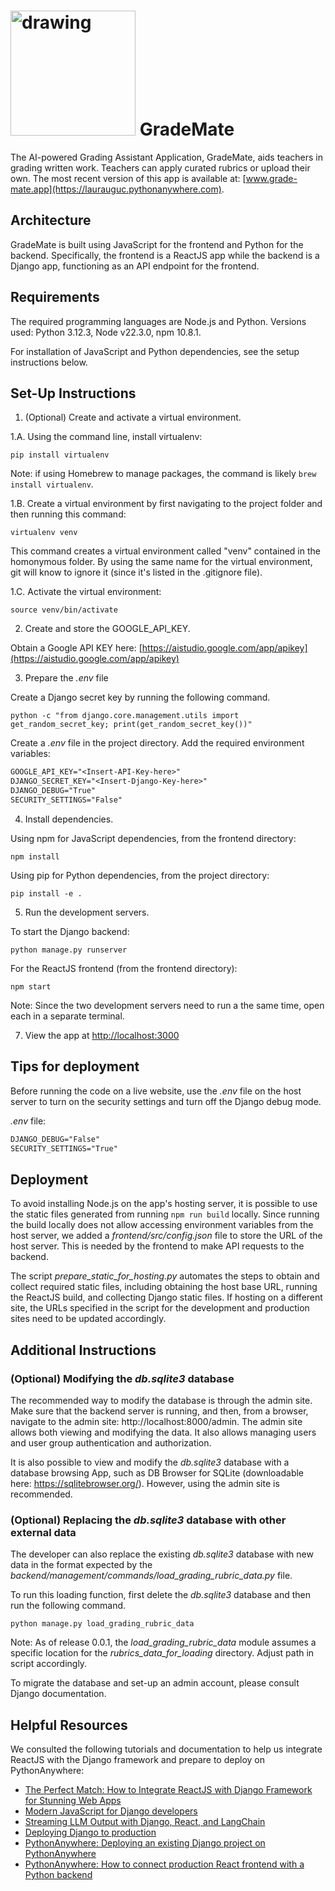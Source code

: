 # <img src="./frontend/src/images/logo.png" alt="drawing" width="200"/> GradeMate

The AI-powered Grading Assistant Application, GradeMate, aids teachers in grading written work. Teachers can apply curated rubrics or upload their own. The most recent version of this app is available at: [www.grade-mate.app](https://laurauguc.pythonanywhere.com).

## Architecture

GradeMate is built using JavaScript for the frontend and Python for the backend. Specifically, the frontend is a ReactJS app while the backend is a Django app, functioning as an API endpoint for the frontend.

## Requirements

The required programming languages are Node.js and Python. Versions used: Python 3.12.3, Node v22.3.0, npm 10.8.1.

For installation of JavaScript and Python dependencies, see the setup instructions below.

## Set-Up Instructions

1. (Optional) Create and activate a virtual environment.

  1.A. Using the command line, install virtualenv:

  ```console
  pip install virtualenv
  ```

  Note: if using Homebrew to manage packages, the command is likely `brew install virtualenv`.

  1.B. Create a virtual environment by first navigating to the project folder and then running this command:

  ```console
  virtualenv venv
  ```

  This command creates a virtual environment called "venv" contained in the homonymous folder. By using the same name for the virtual environment, git will know to ignore it (since it's listed in the .gitignore file).

  1.C. Activate the virtual environment:

  ```console
  source venv/bin/activate
  ```

2. Create and store the GOOGLE_API_KEY.

  Obtain a Google API KEY here: [https://aistudio.google.com/app/apikey](https://aistudio.google.com/app/apikey)


3. Prepare the _.env_ file

  Create a Django secret key by running the following command.

  ```console
  python -c "from django.core.management.utils import get_random_secret_key; print(get_random_secret_key())"
  ```

  Create a _.env_ file in the project directory. Add the required environment variables:

  ```txt
  GOOGLE_API_KEY="<Insert-API-Key-here>"
  DJANGO_SECRET_KEY="<Insert-Django-Key-here>"
  DJANGO_DEBUG="True"
  SECURITY_SETTINGS="False"
  ```

4. Install dependencies.

  Using npm for JavaScript dependencies, from the frontend directory:

  ```console
  npm install
  ```

  Using pip for Python dependencies, from the project directory:

  ```console
  pip install -e .
  ```

5. Run the development servers.

  To start the Django backend:

  ```console
  python manage.py runserver
  ```

  For the ReactJS frontend (from the frontend directory):

  ```console
  npm start
  ```
  Note: Since the two development servers need to run a the same time, open each in a separate terminal.

7. View the app at [http://localhost:3000](http://localhost:3000)

## Tips for deployment

Before running the code on a live website, use the _.env_ file on the host server to turn on the security settings and turn off the Django debug mode.

_.env_ file:
```txt
DJANGO_DEBUG="False"
SECURITY_SETTINGS="True"
```

## Deployment

To avoid installing Node.js on the app's hosting server, it is possible to use the static files generated from running `npm run build` locally. Since running the build locally does not allow accessing environment variables from the host server, we added a _frontend/src/config.json_ file to store the URL of the host server. This is needed by the frontend to make API requests to the backend.

The script _prepare_static_for_hosting.py_ automates the steps to obtain and collect required static files, including obtaining the host base URL, running the ReactJS build, and collecting Django static files. If hosting on a different site, the URLs specified in the script for the development and production sites need to be updated accordingly.

## Additional Instructions

### (Optional) Modifying the _db.sqlite3_ database

The recommended way to modify the database is through the admin site. Make sure that the backend server is running, and then, from a browser, navigate to the admin site: http://localhost:8000/admin. The admin site allows both viewing and modifying the data. It also allows managing users and user group authentication and authorization.

It is also possible to view and modify the _db.sqlite3_ database with a database browsing App, such as DB Browser for SQLite (downloadable here: https://sqlitebrowser.org/). However, using the admin site is recommended.

### (Optional) Replacing the _db.sqlite3_ database with other external data

The developer can also replace the existing _db.sqlite3_ database with new data in the format expected by the _backend/management/commands/load_grading_rubric_data.py_ file.

To run this loading function, first delete the _db.sqlite3_ database and then run the following command.

```console
python manage.py load_grading_rubric_data
```

Note: As of release 0.0.1, the _load_grading_rubric_data_ module assumes a specific location for the _rubrics_data_for_loading_ directory. Adjust path in script accordingly.

To migrate the database and set-up an admin account, please consult Django documentation.

## Helpful Resources

We consulted the following tutorials and documentation to help us integrate ReactJS with the Django framework and prepare to deploy on PythonAnywhere:

* [The Perfect Match: How to Integrate ReactJS with Django Framework for Stunning Web Apps](https://medium.com/@devsumitg/how-to-connect-reactjs-django-framework-c5ba268cb8be)
* [Modern JavaScript for Django developers](https://www.saaspegasus.com/guides/modern-javascript-for-django-developers/)
* [Streaming LLM Output with Django, React, and LangChain](https://medium.com/@m.moshek/streaming-llm-output-with-django-react-and-langchain-tutorial-2963275b4f9c)
* [Deploying Django to production](https://developer.mozilla.org/en-US/docs/Learn/Server-side/Django/Deployment)
* [PythonAnywhere: Deploying an existing Django project on PythonAnywhere](https://help.pythonanywhere.com/pages/DeployExistingDjangoProject/)
* [PythonAnywhere: How to connect production React frontend with a Python backend](https://help.pythonanywhere.com/pages/React/)
